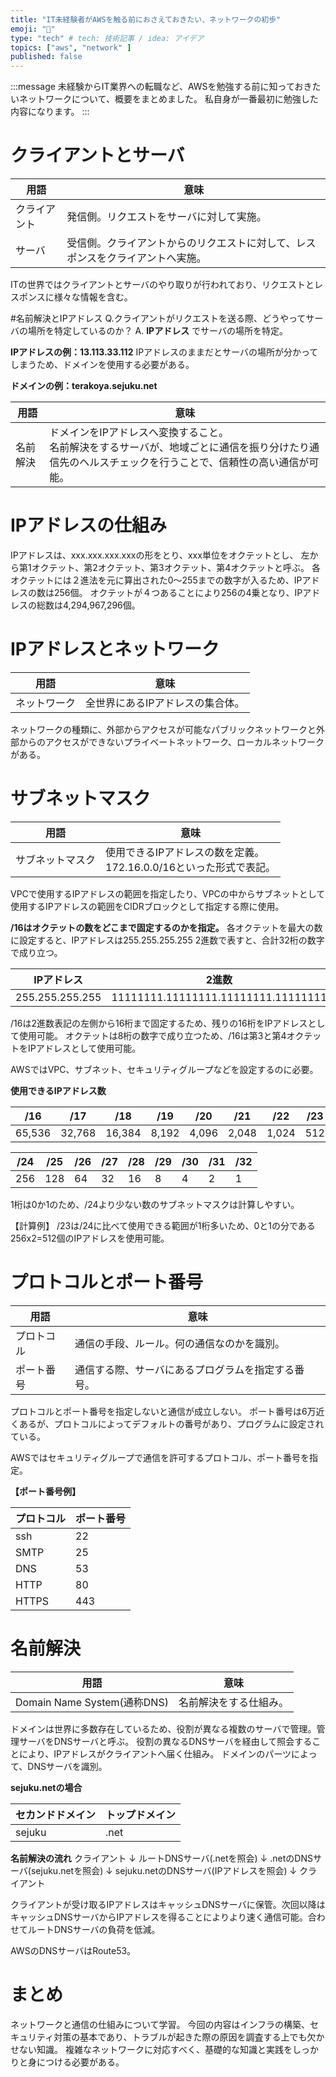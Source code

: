 ```yaml
---
title: "IT未経験者がAWSを触る前におさえておきたい、ネットワークの初歩"
emoji: "👀"
type: "tech" # tech: 技術記事 / idea: アイデア
topics: ["aws", "network" ]
published: false
---
```


:::message
未経験からIT業界への転職など、AWSを勉強する前に知っておきたいネットワークについて、概要をまとめました。
私自身が一番最初に勉強した内容になります。
:::

# クライアントとサーバ

| 用語 | 意味 |
| --- | --- |
| クライアント | 発信側。リクエストをサーバに対して実施。 |
| サーバ | 受信側。クライアントからのリクエストに対して、レスポンスをクライアントへ実施。  |

ITの世界ではクライアントとサーバのやり取りが行われており、リクエストとレスポンスに様々な情報を含む。

#名前解決とIPアドレス
Q.クライアントがリクエストを送る際、どうやってサーバの場所を特定しているのか？
A. **IPアドレス** でサーバの場所を特定。

__IPアドレスの例：13.113.33.112__
IPアドレスのままだとサーバの場所が分かってしまうため、ドメインを使用する必要がある。

__ドメインの例：terakoya.sejuku.net__

| 用語  | 意味 |
| --- | --- |
| 名前解決  | ドメインをIPアドレスへ変換すること。<br>名前解決をするサーバが、地域ごとに通信を振り分けたり通信先のヘルスチェックを行うことで、信頼性の高い通信が可能。 |

# IPアドレスの仕組み
IPアドレスは、xxx.xxx.xxx.xxxの形をとり、xxx単位をオクテットとし、
左から第1オクテット、第2オクテット、第3オクテット、第4オクテットと呼ぶ。
各オクテットには２進法を元に算出された0〜255までの数字が入るため、IPアドレスの数は256個。
オクテットが４つあることにより256の4乗となり、IPアドレスの総数は4,294,967,296個。

# IPアドレスとネットワーク

| 用語  | 意味 |
| --- | --- |
| ネットワーク  | 全世界にあるIPアドレスの集合体。|

ネットワークの種類に、外部からアクセスが可能なパブリックネットワークと外部からのアクセスができないプライベートネットワーク、ローカルネットワークがある。

# サブネットマスク
| 用語  | 意味 |
| --- | --- |
| サブネットマスク | 使用できるIPアドレスの数を定義。<br>172.16.0.0/16といった形式で表記。 |

VPCで使用するIPアドレスの範囲を指定したり、VPCの中からサブネットとして使用するIPアドレスの範囲をCIDRブロックとして指定する際に使用。

 **/16はオクテットの数をどこまで固定するのかを指定。** 
各オクテットを最大の数に設定すると、IPアドレスは255.255.255.255
2進数で表すと、合計32桁の数字で成り立つ。

| IPアドレス  | 2進数|
| --- | --- |
| 255.255.255.255  | 11111111.11111111.11111111.11111111  |

/16は2進数表記の左側から16桁まで固定するため、残りの16桁をIPアドレスとして使用可能。
オクテットは8桁の数字で成り立つため、/16は第3と第4オクテットをIPアドレスとして使用可能。

AWSではVPC、サブネット、セキュリティグループなどを設定するのに必要。

 **使用できるIPアドレス数** 

| /16  | /17 | /18  | /19 | /20  | /21 | /22  | /23 |
| --- | --- | --- | --- | --- | --- | --- | --- |
| 65,536  | 32,768  |16,384  | 8,192  |4,096  | 2,048  |1,024  | 512  |

| /24  | /25 | /26  | /27 | /28  | /29 | /30  | /31 | /32 |
| --- | --- | --- | --- | --- | --- | --- | --- | --- |
| 256  | 128  | 64 |  32 | 16 |  8 |  4 |  2 |  1 |

1桁は0か1のため、/24より少ない数のサブネットマスクは計算しやすい。

【計算例】
/23は/24に比べて使用できる範囲が1桁多いため、0と1の分である256x2=512個のIPアドレスを使用可能。

# プロトコルとポート番号

| 用語  | 意味 |
| --- | --- |
| プロトコル  | 通信の手段、ルール。何の通信なのかを識別。  |
| ポート番号 | 通信する際、サーバにあるプログラムを指定する番号。 |

プロトコルとポート番号を指定しないと通信が成立しない。
ポート番号は6万近くあるが、プロトコルによってデフォルトの番号があり、プログラムに設定されている。

AWSではセキュリティグループで通信を許可するプロトコル、ポート番号を指定。

**【ポート番号例】**

| プロトコル  | ポート番号 |
| --- | --- |
| ssh  | 22  |
| SMTP  | 25  |
| DNS  | 53  |
| HTTP  | 80  |
| HTTPS  | 443  |

# 名前解決

| 用語  | 意味 |
| --- | --- |
| Domain Name System(通称DNS)  | 名前解決をする仕組み。|

ドメインは世界に多数存在しているため、役割が異なる複数のサーバで管理。管理サーバをDNSサーバと呼ぶ。
役割の異なるDNSサーバを経由して照会することにより、IPアドレスがクライアントへ届く仕組み。
ドメインのパーツによって、DNSサーバを識別。

 **sejuku.netの場合** 

| セカンドドメイン  | トップドメイン |
| --- | --- |
| sejuku  | .net  |

 **名前解決の流れ** 
クライアント
↓
ルートDNSサーバ(.netを照会)
↓
.netのDNSサーバ(sejuku.netを照会)
↓
sejuku.netのDNSサーバ(IPアドレスを照会)
↓
クライアント

クライアントが受け取るIPアドレスはキャッシュDNSサーバに保管。次回以降はキャッシュDNSサーバからIPアドレスを得ることによりより速く通信可能。合わせてルートDNSサーバの負荷を低減。

AWSのDNSサーバはRoute53。

# まとめ
ネットワークと通信の仕組みについて学習。
今回の内容はインフラの構築、セキュリティ対策の基本であり、トラブルが起きた際の原因を調査する上でも欠かせない知識。
複雑なネットワークに対応すべく、基礎的な知識と実践をしっかりと身につける必要がある。